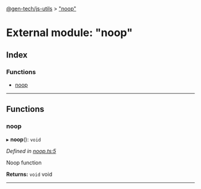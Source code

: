 [@gen-tech/js-utils](../README.md) > ["noop"](../modules/_noop_.md)

# External module: "noop"

## Index

### Functions

* [noop](_noop_.md#noop)

---

## Functions

<a id="noop"></a>

###  noop

▸ **noop**(): `void`

*Defined in [noop.ts:5](https://github.com/gen-tech/js-utils/blob/0ca84a0/src/noop.ts#L5)*

Noop function

**Returns:** `void`
void

___

